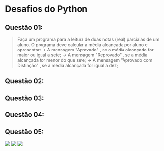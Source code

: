 <h1>Desafios do Python</h1>

##  Questão 01:
> Faça um programa para a leitura de duas notas (real) parciaias de um aluno. O programa deve calcular a média alcançada por aluno e apresentar:
-> A mensagem "Aprovado" , se a média alcançada for maior ou igual a sete;
-> A mensagem "Reprovado" , se a média alcançada for menor do que sete;
-> A mensagem "Aprovado com Distinção" , se a média alcançada for igual a dez;

##  Questão 02:

##  Questão 03:

##  Questão 04:

##  Questão 05:

<div>
  <img src="[https://img.shields.io/badge/HTML-239120?style=for-the-badge&logo=html5&logoColor=white"> <img src="https://img.shields.io/badge/CSS-239120?&style=for-the-badge&logo=css3&logoColor=white"> <img src="https://img.shields.io/badge/JavaScript-F7DF1E?style=for-the-badge&logo=javascript&logoColor=black](https://cienciaprogramada.com.br/wp-content/uploads/2020/08/python-logo-master-v3-TM-flattened.png)">
</div>
